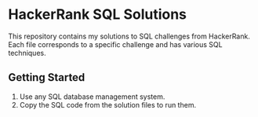 # HackerRank SQL Solutions

This repository contains my solutions to SQL challenges from HackerRank. Each file corresponds to a specific challenge and has various SQL techniques.

## Getting Started

1. Use any SQL database management system.
2. Copy the SQL code from the solution files to run them.
